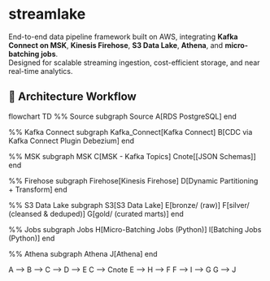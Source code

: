 # streamlake
End-to-end data pipeline framework built on AWS, integrating **Kafka Connect on MSK**, **Kinesis Firehose**, **S3 Data Lake**, **Athena**, and **micro-batching jobs**.  
Designed for scalable streaming ingestion, cost-efficient storage, and near real-time analytics.

## 🔄 Architecture Workflow

flowchart TD
  %% Source
  subgraph Source
    A[RDS PostgreSQL]
  end

  %% Kafka Connect
  subgraph Kafka_Connect[Kafka Connect]
    B[CDC via Kafka Connect Plugin Debezium]
  end

  %% MSK
  subgraph MSK
    C[MSK - Kafka Topics]
    Cnote[[JSON Schemas]]
  end

  %% Firehose
  subgraph Firehose[Kinesis Firehose]
    D[Dynamic Partitioning + Transform]
  end

  %% S3 Data Lake
  subgraph S3[S3 Data Lake]
    E[bronze/ (raw)]
    F[silver/ (cleansed & deduped)]
    G[gold/ (curated marts)]
  end

  %% Jobs
  subgraph Jobs
    H[Micro-Batching Jobs (Python)]
    I[Batching Jobs (Python)]
  end

  %% Athena
  subgraph Athena
    J[Athena]
  end

  A --> B --> C --> D --> E
  C --> Cnote
  E --> H --> F
  F --> I --> G
  G --> J


